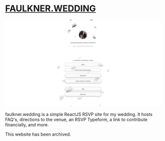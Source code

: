 # [FAULKNER.WEDDING](https://faulkner.wedding)

![preview](public/images/faulkner.wedding.png)

faulkner.wedding is a simple ReactJS RSVP site for my wedding. It hosts FAQ's, directions to the venue, an RSVP Typeform, a link to contribute financially, and more.

This website has been archived.
